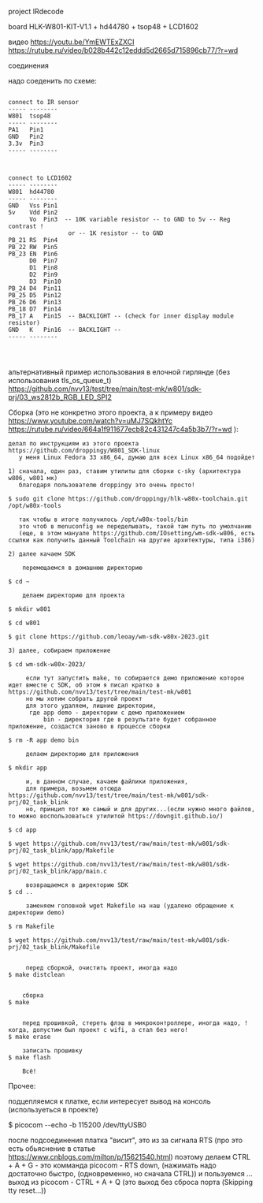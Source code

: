 project IRdecode

board HLK-W801-KIT-V1.1 + hd44780 + tsop48 + LCD1602 


видео https://youtu.be/YmEWTExZXCI
https://rutube.ru/video/b028b442c12eddd5d2665d715896cb77/?r=wd


соединения

надо соеденить по схеме:
~~~

connect to IR sensor
----- --------
W801  tsop48
----- --------
PA1   Pin1
GND   Pin2
3.3v  Pin3
----- --------



connect to LCD1602
----- --------
W801  hd44780
----- --------
GND   Vss Pin1
5v    Vdd Pin2
      Vo  Pin3  -- 10K variable resistor -- to GND to 5v -- Reg contrast !
                 or -- 1K resistor -- to GND
PB_21 RS  Pin4
PB_22 RW  Pin5
PB_23 EN  Pin6
      D0  Pin7 
      D1  Pin8
      D2  Pin9
      D3  Pin10
PB_24 D4  Pin11
PB_25 D5  Pin12
PB_26 D6  Pin13
PB_18 D7  Pin14
PB_17 A   Pin15  -- BACKLIGHT -- (check for inner display module resistor)
GND   K   Pin16  -- BACKLIGHT --
----- --------




~~~

альтернативный пример использования в елочной гирлянде (без использования tls_os_queue_t) 
https://github.com/nvv13/test/tree/main/test-mk/w801/sdk-prj/03_ws2812b_RGB_LED_SPI2







Сборка  (это не конкретно этого проекта, а к примеру видео https://www.youtube.com/watch?v=uMJ7SQkhtYc 
           https://rutube.ru/video/664a1f911677ecb82c431247c4a5b3b7/?r=wd ):
~~~
делал по инструкциям из этого проекта https://github.com/droppingy/W801_SDK-linux
   у меня Linux Fedora 33 x86_64, думаю для всех Linux x86_64 подойдет

1) сначала, один раз, ставим утилиты для сборки c-sky (архитектура w806, w801 мк)
   благодаря пользователю droppingy это очень просто!  

$ sudo git clone https://github.com/droppingy/hlk-w80x-toolchain.git /opt/w80x-tools

   так чтобы в итоге получилось /opt/w80x-tools/bin
   это чтоб в menuconfig не переделывать, такой там путь по умолчанию
   (еще, в этом мануале https://github.com/IOsetting/wm-sdk-w806, есть ссылки как получить данный Toolchain на другие архитектуры, типа i386)

2) далее качаем SDK

    перемещаемся в домашнюю директорию
 
$ cd ~

    делаем директорию для проекта

$ mkdir w801

$ cd w801  

$ git clone https://github.com/leoay/wm-sdk-w80x-2023.git

3) далее, собираем приложение

$ cd wm-sdk-w80x-2023/

     если тут запустить make, то собирается демо приложение которое идет вместе с SDK, об этом я писал кратко в https://github.com/nvv13/test/tree/main/test-mk/w801 
     но мы хотим собрать другой проект
     для этого удаляем, лишние директории, 
      где app demo - директории с демо приложением
          bin - директория где в результате будет собранное приложение, создастся заново в процессе сборки

$ rm -R app demo bin

     делаем директорию для приложения

$ mkdir app

     и, в данном случае, качаем файлики приложения, 
     для примера, возьмем отсюда https://github.com/nvv13/test/tree/main/test-mk/w801/sdk-prj/02_task_blink
     но, принцип тот же самый и для других...(если нужно много файлов, то можно воспользоваться утилитой https://downgit.github.io/)

$ cd app

$ wget https://github.com/nvv13/test/raw/main/test-mk/w801/sdk-prj/02_task_blink/app/Makefile

$ wget https://github.com/nvv13/test/raw/main/test-mk/w801/sdk-prj/02_task_blink/app/main.c

     возвращаемся в директорию SDK
$ cd ..

     заменяем головной wget Makefile на наш (удалено обращение к директории demo)

$ rm Makefile

$ wget https://github.com/nvv13/test/raw/main/test-mk/w801/sdk-prj/02_task_blink/Makefile


     перед сборкой, очистить проект, иногда надо
$ make distclean


    сборка
$ make 


    перед прошивкой, стереть флэш в микроконтроллере, иногда надо, !когда, допустим был проект с wifi, а стал без него!
$ make erase

    записать прошивку
$ make flash

    Всё!

~~~







Прочее:

  подцепляемся к платке, если интересует вывод на консоль (используеться в проекте)

$ picocom --echo -b 115200 /dev/ttyUSB0

  после подсоединения платка "висит", это из за сигнала RTS (про это есть обьяснение в статье https://www.cnblogs.com/milton/p/15621540.html)
  поэтому делаем CTRL + A + G   - это комманда picocom - RTS down, (нажимать надо достаточно быстро, (одновременно, но сначала CTRL))
  и пользуемся ...
          выход из picocom - CTRL + A + Q  (это выход без сброса порта (Skipping tty reset...))










